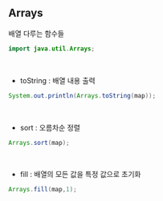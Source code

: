 ## Arrays
배열 다루는 함수들
```java
import java.util.Arrays;
```
<br>

* toString : 배열 내용 출력

```java
System.out.println(Arrays.toString(map));
```

<br>

* sort : 오름차순 정렬

```java
Arrays.sort(map);
```

<br>

* fill : 배열의 모든 값을 특정 값으로 초기화

```java
Arrays.fill(map,1);
```

<br>